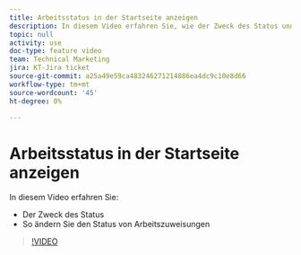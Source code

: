 ```yaml
---
title: Arbeitsstatus in der Startseite anzeigen
description: In diesem Video erfahren Sie, wie der Zweck des Status und der Status der Arbeitszuweisungen geändert werden können.
topic: null
activity: use
doc-type: feature video
team: Technical Marketing
jira: KT-Jira ticket
source-git-commit: a25a49e59ca483246271214886ea4dc9c10e8d66
workflow-type: tm+mt
source-wordcount: '45'
ht-degree: 0%

---
```


# Arbeitsstatus in der Startseite anzeigen

In diesem Video erfahren Sie:

* Der Zweck des Status
* So ändern Sie den Status von Arbeitszuweisungen

>[!VIDEO](https://video.tv.adobe.com/v/335101/?quality=12&learn=on)
